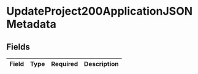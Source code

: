 # UpdateProject200ApplicationJSONMetadata


## Fields

| Field       | Type        | Required    | Description |
| ----------- | ----------- | ----------- | ----------- |